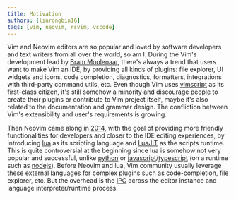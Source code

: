 ```yaml
---
title: Motivation
authors: [linrongbin16]
tags: [vim, neovim, rsvim, vscode]
---
```


Vim and Neovim editors are so popular and loved by software developers and text writers from all over the world, so am I. During the Vim's development lead by [Bram Moolenaar](https://en.wikipedia.org/wiki/Bram_Moolenaar), there's always a trend that users want to make Vim an IDE, by providing all kinds of plugins: file explorer, UI widgets and icons, code completion, diagnostics, formatters, integrations with third-party command utils, etc. Even though Vim uses [vimscript](<https://en.wikipedia.org/wiki/Vim_(text_editor)#Vim_script>) as its first-class citizen, it's still somehow a minority and discourage people to create their plugins or contribute to Vim project itself, maybe it's also related to the documentation and grammar design. The confliction between Vim's extensibility and user's requirements is growing.

Then Neovim came along in [2014](<https://en.wikipedia.org/wiki/Vim_(text_editor)#Neovim>), with the goal of providing more friendly functionalities for developers and closer to the IDE editing experiences, by introducing [lua](https://www.lua.org/) as its scripting language and [LuaJIT](https://luajit.org/) as the scripts runtime. This is quite controversial at the beginning since lua is somehow not very popular and successful, unlike [python](https://www.python.org/) or [javascript](https://en.wikipedia.org/wiki/JavaScript)/[typescript](https://www.typescriptlang.org/) (on a runtime such as [nodejs](https://nodejs.org/)). Before Neovim and lua, Vim community usually leverage these external languages for complex plugins such as code-completion, file explorer, etc. But the overhead is the [IPC](https://en.wikipedia.org/wiki/Inter-process_communication) across the editor instance and language interpreter/runtime process.
